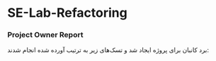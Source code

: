 # SE-Lab-Refactoring

### Project Owner Report

برد کانبان برای پروژه ایجاد شد و تسک‌های زیر به ترتیب آورده شده انجام شدند:

